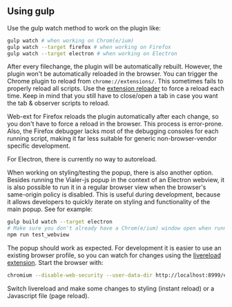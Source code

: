 ## Using gulp
Use the gulp watch method to work on the plugin like:

```bash
gulp watch # when working on Chrom(e/ium)
gulp watch --target firefox # when working on Firefox
gulp watch --target electron # when working on Electron
```

After every filechange, the plugin will be automatically rebuilt. However,
the plugin won't be automatically reloaded in the browser. You can trigger the
Chrome plugin to reload from `chrome://extensions/`. This sometimes fails to
 properly reload all scripts. Use the [extension reloader](https://chrome.google.com/webstore/detail/extensions-reloader/fimgfedafeadlieiabdeeaodndnlbhid)
to force a reload each time. Keep in mind that you still have to close/open a
tab in case you want the tab & observer scripts to reload.

Web-ext for Firefox reloads the plugin automatically after each change, so
you don't have to force a reload in the browser. This process is error-prone.
Also, the Firefox debugger lacks most of the debugging consoles for
each running script, making it far less suitable for generic
non-browser-vendor specific development.

For Electron, there is currently no way to autoreload.

When working on styling/testing the popup, there is also another option.
Besides running the Vialer-js popup in the context of an Electron webview,
it is also possible to run it in a regular browser view when the browser's
same-origin policy is disabled. This is useful during development, because
it allows developers to quickly iterate on styling and functionality
of the main popup. See for example:

```bash
gulp build watch --target electron
# Make sure you don't already have a Chrom(e/ium) window open when running this.
npm run test_webview
```

The popup should work as expected. For development it is easier to use an existing browser profile,
so you can watch for changes using the [livereload extension](https://chrome.google.com/webstore/detail/livereload/jnihajbhpnppcggbcgedagnkighmdlei).
Start the browser with:

```bash
chromium --disable-web-security --user-data-dir http://localhost:8999/electron/electron_webview.html
```

Switch livereload and make some changes to styling (instant reload) or a Javascript
file (page reload).
